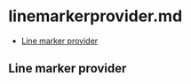 # linemarkerprovider.md

<!-- START doctoc generated TOC please keep comment here to allow auto update -->
<!-- DON'T EDIT THIS SECTION, INSTEAD RE-RUN doctoc TO UPDATE -->

- [Line marker provider](#line-marker-provider)

<!-- END doctoc generated TOC please keep comment here to allow auto update -->

## Line marker provider
